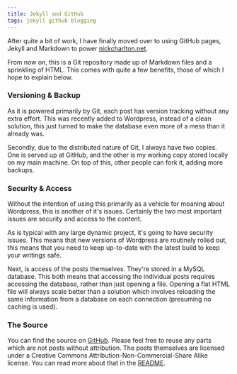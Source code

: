 ```yaml
---
title: Jekyll and GitHub
tags: jekyll github blogging
---
```


After quite a bit of work, I have finally moved over to using GitHub pages, Jekyll and Markdown to power [nickcharlton.net](http://nickcharlton.net "nickcharlton.net").

From now on, this is a Git repository made up of Markdown files and a sprinkling of HTML. This comes with quite a few benefits, those of which I hope to explain below.

### Versioning & Backup

As it is powered primarily by Git, each post has version tracking without any extra effort. This was recently added to Wordpress, instead of a clean solution, this just turned to make the database even more of a mess than it already was.

Secondly, due to the distributed nature of Git, I always have two copies. One is served up at GitHub, and the other is my working copy stored locally on my main machine. On top of this, other people can fork it, adding more backups.

### Security & Access

Without the intention of using this primarily as a vehicle for moaning about Wordpress, this is another of it's issues. Certainly the two most important issues are security and access to the content.

As is typical with any large dynamic project, it's going to have security issues. This means that new versions of Wordpress are routinely rolled out, this means that you need to keep up-to-date with the latest build to keep your writings safe. 

Next, is access of the posts themselves. They're stored in a MySQL database. This both means that accessing the individual posts requires accessing the database, rather than just opening a file. Opening a flat HTML file will always scale better than a solution which involves reloading the same information from a database on each connection (presuming no caching is used).

### The Source

You can find the source on [GitHub](http://github.com/nickcharlton/nickcharlton.github.com). Please feel free to reuse any parts which are not posts without attribution. The posts themselves are licensed under a Creative Commons Attribution-Non-Commercial-Share Alike license. You can read more about that in the [README](http://github.com/nickcharlton/nickcharlton.github.com/blob/master/README.markdown).

